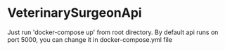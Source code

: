 # VeterinarySurgeonApi

Just run 'docker-compose up' from root directory.
By default api runs on port 5000, you can change it in docker-compose.yml file
